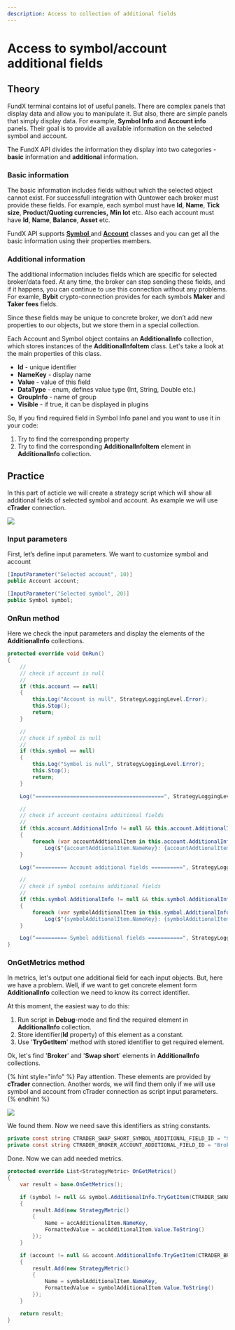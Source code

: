 ```yaml
---
description: Access to collection of additional fields
---
```


# Access to symbol/account additional fields

## Theory

FundX terminal contains lot of useful panels. There are complex panels that display data and allow you to manipulate it. But also, there are simple panels that simply display data. For example, **Symbol Info** and **Account info** panels. Their goal is to provide all available information on the selected symbol and account.

The FundX API divides the information they display into two categories - **basic** information and **additional** information.

### Basic information

The basic information includes fields without which the selected object cannot exist. For successfull integration with Quntower each broker must provide these fields. For example, each symbol must have **Id**, **Name**, **Tick size**, **Product/Quoting currencies,** **Min lot** etc. Also each account must have **Id**, **Name**, **Balance**, **Asset** etc.

FundX API supports [**Symbol** ](https://api.quantower.com/docs/TradingPlatform.BusinessLayer.Symbol.html)and [**Account**](https://api.quantower.com/docs/TradingPlatform.BusinessLayer.Account.html) classes and you can get all the basic information using their properties members.

### Additional information

The additional information includes fields which are specific for selected broker/data feed. At any time, the broker can stop sending these fields, and if it happens, you can continue to use this connection without any problems. For examle, **Bybit** crypto-connection provides for each symbols **Maker** and **Taker fees** fields.&#x20;

Since these fields may be unique to concrete broker, we don’t add new properties to our objects, but we store them in a special collection.&#x20;

Each Account and Symbol object contains an **AdditionalInfo** collection, which stores instances of the **AdditionalInfoItem** class. Let's take a look at the main properties of this class.

* **Id** - unique identifier
* **NameKey** - display name
* **Value** - value of this field
* **DataType** - enum, defines value type (Int, String, Double etc.)
* **GroupInfo** - name of group
* **Visible** - if true, it can be displayed in plugins

So, If you find required field in Symbol Info panel and you want to use it in your code:

1. Try to find the corresponding property
2. Try to find the corresponding **AdditionalInfoItem** element in **AdditionalInfo** collection.

## Practice

In this part of acticle we will create a strategy script which will show all additional fields of selected symbol and account. As example we will use **cTrader** connection.

![](../.gitbook/assets/printadditionalfields.png)

### Input parameters

First, let’s define input parameters. We want to customize symbol and account

```csharp
[InputParameter("Selected account", 10)]
public Account account;

[InputParameter("Selected symbol", 20)]
public Symbol symbol;
```

### OnRun method

Here we check the input parameters and display the elements of the **AdditionalInfo** collections.

```csharp
protected override void OnRun()
{
    //
    // check if account is null
    //
    if (this.account == null)
    {
        this.Log("Account is null", StrategyLoggingLevel.Error);
        this.Stop();
        return;
    }

    //
    // check if symbol is null
    //
    if (this.symbol == null)
    {
        this.Log("Symbol is null", StrategyLoggingLevel.Error);
        this.Stop();
        return;
    }

    Log("=========================================", StrategyLoggingLevel.Trading);

    //
    // check if account contains additional fields
    //
    if (this.account.AdditionalInfo != null && this.account.AdditionalInfo.Count > 0)
    {
        foreach (var accountAddtionalItem in this.account.AdditionalInfo)
            Log($"{accountAddtionalItem.NameKey}: {accountAddtionalItem.Value}", StrategyLoggingLevel.Info);
    }

    Log("========== Account additional fields ==========", StrategyLoggingLevel.Trading);

    //
    // check if symbol contains additional fields
    //
    if (this.symbol.AdditionalInfo != null && this.symbol.AdditionalInfo.Count > 0)
    {
        foreach (var symbolAdditionalItem in this.symbol.AdditionalInfo)
            Log($"{symbolAdditionalItem.NameKey}: {symbolAdditionalItem.Value}", StrategyLoggingLevel.Info);
    }

    Log("========== Symbol additional fields ===========", StrategyLoggingLevel.Trading);
}
```

### OnGetMetrics method

In metrics, let's output one additional field for each input objects. But, here we have a problem. Well, if we want to get concrete element form **AdditionalInfo** collection we need to know its correct identifier.

At this moment, the easiest way to do this:

1. Run script in **Debug**-mode and find the required element in **AdditionalInfo** collection.
2. Store identifier(**Id** property) of this element as a constant.&#x20;
3. Use '**TryGetItem**' method with stored identifier to get required element.

Ok, let's find '**Broker**' and '**Swap short**' elements in **AdditionalInfo** collections.

{% hint style="info" %}
Pay attention. These elements are provided by **cTrader** connection. Another words, we will find them only if we will use symbol and account from cTrader connection as script input parameters.
{% endhint %}

![](../.gitbook/assets/debug\_additional\_fields2.png)

We found them. Now we need save this identifiers as string constants.

```csharp
private const string CTRADER_SWAP_SHORT_SYMBOL_ADDITIONAL_FIELD_ID = "Swap short";
private const string CTRADER_BROKER_ACCOUNT_ADDITIONAL_FIELD_ID = "Broker";
```

Done. Now we can add needed metrics.

```csharp
protected override List<StrategyMetric> OnGetMetrics()
{
    var result = base.OnGetMetrics();

    if (symbol != null && symbol.AdditionalInfo.TryGetItem(CTRADER_SWAP_SHORT_SYMBOL_ADDITIONAL_FIELD_ID, out var accAdditionalItem))
    {
        result.Add(new StrategyMetric()
        {
            Name = accAdditionalItem.NameKey,
            FormattedValue = accAdditionalItem.Value.ToString()
        });
    }

    if (account != null && account.AdditionalInfo.TryGetItem(CTRADER_BROKER_ACCOUNT_ADDITIONAL_FIELD_ID, out var symbolAdditionalItem))
    {
        result.Add(new StrategyMetric()
        {
            Name = symbolAdditionalItem.NameKey,
            FormattedValue = symbolAdditionalItem.Value.ToString()
        });
    }

    return result;
}
```
